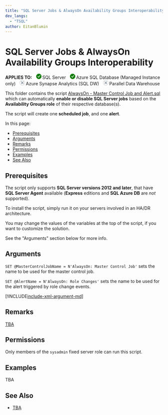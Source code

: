 ```yaml
---
title: "SQL Server Jobs & AlwaysOn Availability Groups Interoperability (Transact-SQL) | Madeira Data Solutions"
dev_langs: 
  - "TSQL"
author: EitanBlumin
---
```

# SQL Server Jobs & AlwaysOn Availability Groups Interoperability

<Token>**APPLIES TO:** ![Yes](../media/yes-icon.png)SQL Server ![Yes](../media/yes-icon.png)Azure SQL Database (Managed Instance only) ![No](../media/no-icon.png)Azure Synapse Analytics (SQL DW) ![No](../media/no-icon.png)Parallel Data Warehouse </Token>

This folder contains the script [AlwaysOn - Master Control Job and Alert.sql](AlwaysOn%20-%20Master%20Control%20Job%20and%20Alert.sql) which can automatically **enable or disable SQL Server jobs** based on the **Availability Groups role** of their respective database(s).

The script will create one **scheduled job**, and one **alert**.

In this page:

- [Prerequisites](#prerequisites)
- [Arguments](#arguments)
- [Remarks](#remarks)
- [Permissions](#permissions)
- [Examples](#examples)
- [See Also](#see-also)

## Prerequisites

The script only supports **SQL Server versions 2012 and later**, that have **SQL Server Agent** available (**Express** editions and **SQL Azure DB** are _not_ supported).

To install the script, simply run it on your servers involved in an HA/DR architecture.

You may change the values of the variables at the top of the script, if you want to customize the solution.

See the "Arguments" section below for more info.

## Arguments

`SET @MasterControlJobName = N'AlwaysOn: Master Control Job'` sets the name to be used for the master control job.

`SET @AlertName = N'AlwaysOn: Role Changes'` sets the name to be used for the alert triggered by role change events.

[!INCLUDE[include-xml-argument-md](../include-xml-argument-md.md)]

## Remarks

[TBA](https://eitanblumin.com/?p=938)

## Permissions

Only members of the `sysadmin` fixed server role can run this script.

## Examples

TBA

## See Also

- [TBA](https://eitanblumin.com/?p=938)
